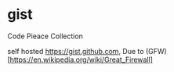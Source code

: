 # gist

Code Pieace Collection


self hosted https://gist.github.com, Due to (GFW)[https://en.wikipedia.org/wiki/Great_Firewall]


